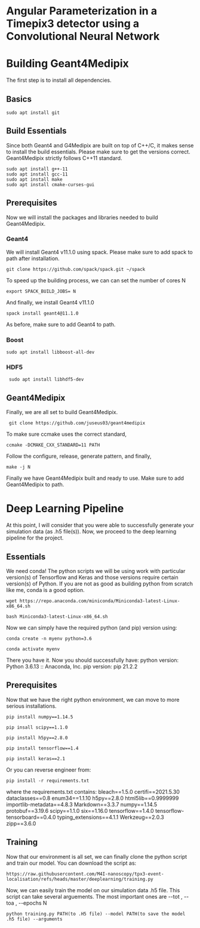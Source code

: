 <H1> Angular Parameterization in a Timepix3 detector using a Convolutional Neural Network</H1>

<H1> Building Geant4Medipix </H1>

<p> The first step is to install all dependencies.</p>

<H2> Basics </H2>

<pre><code>sudo apt install git</code></pre>

<H2> Build Essentials </H2>

<p> Since both Geant4 and G4Medipix are built on top of C++/C, it makes sense to install the build essentials. Please make sure to get the versions correct. Geant4Medipix strictly follows C++11 standard. </p>

<pre><code>sudo apt install g++-11
sudo apt install gcc-11
sudo apt install make
sudo apt install cmake-curses-gui</code></pre>

<H2> Prerequisites </H2>

<p>Now we will install the packages and libraries needed to build Geant4Medipix.</p>
<H3>Geant4 </H3>

<p> We will install Geant4 v11.1.0 using spack. Please make sure to add spack to path after installation.</p>

<pre><code>git clone https://github.com/spack/spack.git ~/spack</code></pre>
<p> To speed up the building process, we can can set the number of cores N <p>
<pre><code>export SPACK_BUILD_JOBS= N </code></pre>
<p> And finally, we install Geant4 v11.1.0</p>
<pre><code>spack install geant4@11.1.0</code></pre>

<p> As before, make sure to add Geant4 to path.</p>

<H3> Boost </H3>

<pre><code>sudo apt install libboost-all-dev</code></pre>

<H3> HDF5 </H3>

<pre><code> sudo apt install libhdf5-dev </code></pre>

<H2> Geant4Medipix </H2>

<p> Finally, we are all set to build Geant4Medipix. <p>

<pre><code> git clone https://github.com/juseus03/geant4medipix </code></pre>
<p> To make sure ccmake uses the correct standard, </p>

<pre><code>ccmake -DCMAKE_CXX_STANDARD=11 PATH</code></pre>
<p> Follow the configure, release, generate pattern, and finally,
<pre><code>make -j N</code></pre>

<p> Finally we have Geant4Medipix built and ready to use. Make sure to add Geant4Medipix to path. </p>

<H1>Deep Learning Pipeline</H1>

<p>At this point, I will consider that you were able to successfully generate your simulation data (as .h5 file(s)). Now, we proceed to the deep learning pipeline for the project.</p>

<h2>Essentials</h2>
<p> We need conda! The python scripts we will be using work with particular version(s) of Tensorflow and Keras and those versions require certain version(s) of Python. If you are not as good as building python from scratch like me, conda is a good option.</p>

<pre><code>wget https://repo.anaconda.com/miniconda/Miniconda3-latest-Linux-x86_64.sh</code></pre>
<pre><code>bash Miniconda3-latest-Linux-x86_64.sh</code></pre>

<p>Now we can simply have the required python (and pip) version using:</p>

<pre><code>conda create -n myenv python=3.6</code></pre>
<pre><code>conda activate myenv</code></pre>

<p> There you have it. Now you should successfully have:
python version: Python 3.6.13 :: Anaconda, Inc.
pip version: pip 21.2.2 </p>

<h2>Prerequisites</h2>
<p>Now that we have the right python environment, we can move to more serious installations.</p>

<pre><code>pip install numpy==1.14.5</code></pre>
<pre><code>pip insall scipy==1.1.0</code></pre>
<pre><code>pip install h5py==2.8.0</code></pre>
<pre><code>pip install tensorflow==1.4</code></pre>
<pre><code>pip install keras==2.1</code></pre>

<p>Or you can reverse engineer from:</p>

<pre><code>pip install -r requirements.txt</code></pre>

<p> where the requirements.txt contains:
bleach==1.5.0
certifi==2021.5.30
dataclasses==0.8
enum34==1.1.10
h5py==2.8.0
html5lib==0.9999999
importlib-metadata==4.8.3
Markdown==3.3.7
numpy==1.14.5
protobuf==3.19.6
scipy==1.1.0
six==1.16.0
tensorflow==1.4.0
tensorflow-tensorboard==0.4.0
typing_extensions==4.1.1
Werkzeug==2.0.3
zipp==3.6.0 </p>

<H2> Training </H2>

<p> Now that our environment is all set, we can finally clone the python script and train our model. You can download the script as:</p>

<pre><code>https://raw.githubusercontent.com/M4I-nanoscopy/tpx3-event-localisation/refs/heads/master/deeplearning/training.py</code></pre>

<p> Now, we can easily train the model on our simulation data .h5 file. This script can take several arguements. The most important ones are --tot , --toa , --epochs N </p>

<pre><code>python training.py PATH(to .H5 file) --model PATH(to save the model .h5 file) --arguments</code></pre>
